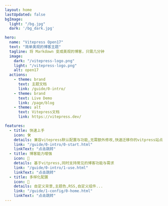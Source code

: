 ```yaml
---
layout: home
lastUpdated: false
bgImage: 
  light: "/bg.jpg"
  dark: '/bg_dark.jpg'

hero:
  name: "Vitepress Open17"
  text: "简单美观的博客主题"
  tagline: 将 Markdown 变成美观的博客，只需几分钟
  image:
    dark: "/vitepress-logo.png"
    light: "/vitepress-logo.png"
    alt: open17
  actions:
    - theme: brand
      text: 主题文档
      link: /guide/0-intro/
    - theme: brand
      text: Live Demo
      link: /page/blog
    - theme: alt
      text: Vitepress文档
      link: https://vitepress.dev/

features:
  - title: 快速上手
    icon: 🛠️
    details: 兼容vitepress默认配置与功能,无需额外修改,快速迁移你的vitpress站点
    link: "/guide/0-intro/0-start.html"
    linkText: "点击跳转"
  - title: 博客能力增强
    icon: 📑
    details: 基于vitpress,同时支持常见的博客功能与需求
    link: "/guide/0-intro/1-use.html"
    linkText: "点击跳转"
  - title: 多样化配置
    icon: 🌼
    details: 自定义背景,主题色,RSS,自定义组件...
    link: "/guide/1-config/0-home.html"
    linkText: "点击跳转"
---
```


<br>
<br>
<br>

<style>
.VPHero .image-container{
  transform: scale(0.92);
}
</style>